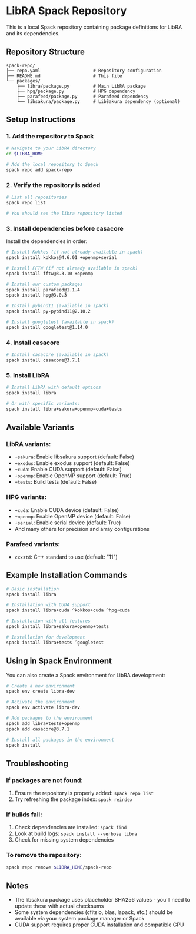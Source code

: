 # LibRA Spack Repository

This is a local Spack repository containing package definitions for LibRA and its dependencies.

## Repository Structure

```
spack-repo/
├── repo.yaml                    # Repository configuration
├── README.md                    # This file
└── packages/
    ├── libra/package.py         # Main LibRA package
    ├── hpg/package.py           # HPG dependency
    ├── parafeed/package.py      # Parafeed dependency
    └── libsakura/package.py     # LibSakura dependency (optional)
```

## Setup Instructions

### 1. Add the repository to Spack

```bash
# Navigate to your LibRA directory
cd $LIBRA_HOME

# Add the local repository to Spack
spack repo add spack-repo
```

### 2. Verify the repository is added

```bash
# List all repositories
spack repo list

# You should see the libra repository listed
```

### 3. Install dependencies before casacore

Install the dependencies in order:

```bash
# Install Kokkos (if not already available in spack)
spack install kokkos@4.6.01 +openmp+serial

# Install FFTW (if not already available in spack)
spack install fftw@3.3.10 +openmp

# Install our custom packages
spack install parafeed@1.1.4
spack install hpg@3.0.3

# Install pybind11 (available in spack)
spack install py-pybind11@2.10.2

# Install googletest (available in spack)
spack install googletest@1.14.0
```

### 4. Install casacore

```bash
# Install casacore (available in spack)
spack install casacore@3.7.1
```

### 5. Install LibRA

```bash
# Install LibRA with default options
spack install libra

# Or with specific variants:
spack install libra+sakura+openmp~cuda+tests
```

## Available Variants

### LibRA variants:
- `+sakura`: Enable libsakura support (default: False)
- `+exodus`: Enable exodus support (default: False)
- `+cuda`: Enable CUDA support (default: False)
- `+openmp`: Enable OpenMP support (default: True)
- `+tests`: Build tests (default: False)

### HPG variants:
- `+cuda`: Enable CUDA device (default: False)
- `+openmp`: Enable OpenMP device (default: False)
- `+serial`: Enable serial device (default: True)
- And many others for precision and array configurations

### Parafeed variants:
- `cxxstd`: C++ standard to use (default: "11")

## Example Installation Commands

```bash
# Basic installation
spack install libra

# Installation with CUDA support
spack install libra+cuda ^kokkos+cuda ^hpg+cuda

# Installation with all features
spack install libra+sakura+openmp+tests

# Installation for development
spack install libra+tests ^googletest
```

## Using in Spack Environment

You can also create a Spack environment for LibRA development:

```bash
# Create a new environment
spack env create libra-dev

# Activate the environment
spack env activate libra-dev

# Add packages to the environment
spack add libra+tests+openmp
spack add casacore@3.7.1

# Install all packages in the environment
spack install
```

## Troubleshooting

### If packages are not found:
1. Ensure the repository is properly added: `spack repo list`
2. Try refreshing the package index: `spack reindex`

### If builds fail:
1. Check dependencies are installed: `spack find`
2. Look at build logs: `spack install --verbose libra`
3. Check for missing system dependencies

### To remove the repository:
```bash
spack repo remove $LIBRA_HOME/spack-repo
```

## Notes

- The libsakura package uses placeholder SHA256 values - you'll need to update these with actual checksums
- Some system dependencies (cfitsio, blas, lapack, etc.) should be available via your system package manager or Spack
- CUDA support requires proper CUDA installation and compatible GPU
